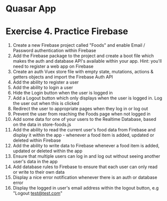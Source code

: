 # Quasar App

# Exercise 4. Practice Firebase

1) Create a new Firebase project called "Foods" and enable Email / Password authentication within Firebase
2) Add the Firebase package to the project and create a boot file which makes the auth and database API's available within your app. Hint: you'll need to register a web app on Firebase
3) Create an auth Vuex store file with empty state, mutations, actions & getters objects and import the Firebase Auth API
4) Add the ability to register a user
5) Add the ability to login a user
6) Hide the Login button when the user is logged in
7) Add a Logout button which only displays when the user is logged in. Log the user out when this is clicked
8) Redirect the user to appropriate pages when they log in or log out
9) Prevent the user from reaching the Foods page when not logged in
10) Add some data for one of your users to the Realtime Database, based on the data in store-foods.js
11) Add the ability to read the current user's food data from Firebase and display it within the app - whenever a food item is added, updated or deleted within Firebase
12) Add the ability to write data to Firebase whenever a food item is added, updated or deleted within the app
13) Ensure that multiple users can log in and log out without seeing another user's data in the app
14) Add database rules to Firebase to ensure that each user can only read or write to their own data
15) Display a nice error notification whenever there is an auth or database error
16) Display the logged in user's email address within the logout button, e.g "Logout test@test.com"
